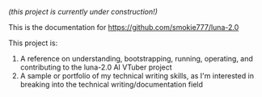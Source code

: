 _(this project is currently under construction!)_

This is the documentation for https://github.com/smokie777/luna-2.0

This project is:

1. A reference on understanding, bootstrapping, running, operating, and contributing to the luna-2.0 AI VTuber project
2. A sample or portfolio of my technical writing skills, as I'm interested in breaking into the technical writing/documentation field
